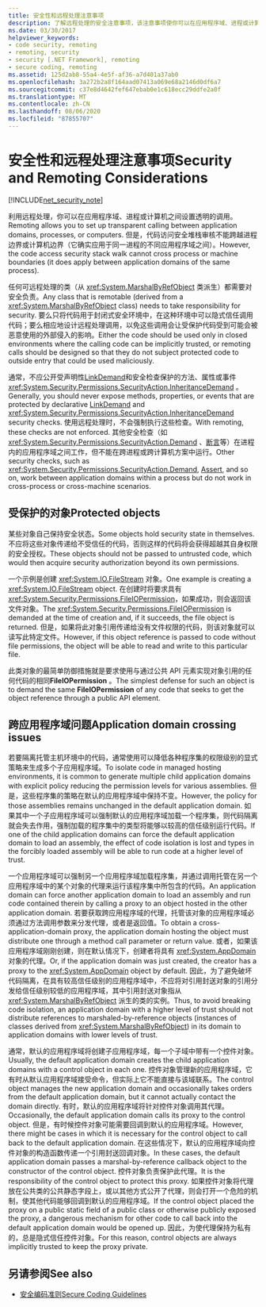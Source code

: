 ```yaml
---
title: 安全性和远程处理注意事项
description: 了解远程处理的安全注意事项，该注意事项使你可以在应用程序域、进程或计算机之间设置透明调用。
ms.date: 03/30/2017
helpviewer_keywords:
- code security, remoting
- remoting, security
- security [.NET Framework], remoting
- secure coding, remoting
ms.assetid: 125d2ab8-55a4-4e5f-af36-a7d401a37ab0
ms.openlocfilehash: 3a272b2a8f164aad07413a069e68a2146d0df6a7
ms.sourcegitcommit: c37e8d4642fef647ebab0e1c618ecc29ddfe2a0f
ms.translationtype: MT
ms.contentlocale: zh-CN
ms.lasthandoff: 08/06/2020
ms.locfileid: "87855707"
---
```

# <a name="security-and-remoting-considerations"></a><span data-ttu-id="cd08e-103">安全性和远程处理注意事项</span><span class="sxs-lookup"><span data-stu-id="cd08e-103">Security and Remoting Considerations</span></span>

[!INCLUDE[net_security_note](../../../includes/net-security-note-md.md)]

<span data-ttu-id="cd08e-104">利用远程处理，你可以在应用程序域、进程或计算机之间设置透明的调用。</span><span class="sxs-lookup"><span data-stu-id="cd08e-104">Remoting allows you to set up transparent calling between application domains, processes, or computers.</span></span> <span data-ttu-id="cd08e-105">但是，代码访问安全堆栈审核不能跨越进程边界或计算机边界（它确实应用于同一进程的不同应用程序域之间）。</span><span class="sxs-lookup"><span data-stu-id="cd08e-105">However, the code access security stack walk cannot cross process or machine boundaries (it does apply between application domains of the same process).</span></span>  
  
 <span data-ttu-id="cd08e-106">任何可远程处理的类（从 <xref:System.MarshalByRefObject> 类派生）都需要对安全负责。</span><span class="sxs-lookup"><span data-stu-id="cd08e-106">Any class that is remotable (derived from a <xref:System.MarshalByRefObject> class) needs to take responsibility for security.</span></span> <span data-ttu-id="cd08e-107">要么只将代码用于封闭式安全环境中，在这种环境中可以隐式信任调用代码；要么相应地设计远程处理调用，以免这些调用会让受保护代码受到可能会被恶意使用的外部侵入的影响。</span><span class="sxs-lookup"><span data-stu-id="cd08e-107">Either the code should be used only in closed environments where the calling code can be implicitly trusted, or remoting calls should be designed so that they do not subject protected code to outside entry that could be used maliciously.</span></span>  
  
 <span data-ttu-id="cd08e-108">通常，不应公开受声明性[LinkDemand](link-demands.md)和安全检查保护的方法、属性或事件 <xref:System.Security.Permissions.SecurityAction.InheritanceDemand> 。</span><span class="sxs-lookup"><span data-stu-id="cd08e-108">Generally, you should never expose methods, properties, or events that are protected by declarative [LinkDemand](link-demands.md) and <xref:System.Security.Permissions.SecurityAction.InheritanceDemand> security checks.</span></span> <span data-ttu-id="cd08e-109">使用远程处理时，不会强制执行这些检查。</span><span class="sxs-lookup"><span data-stu-id="cd08e-109">With remoting, these checks are not enforced.</span></span> <span data-ttu-id="cd08e-110">其他安全检查（如 <xref:System.Security.Permissions.SecurityAction.Demand> 、[断言](using-the-assert-method.md)等）在进程内的应用程序域之间工作，但不能在跨进程或跨计算机方案中运行。</span><span class="sxs-lookup"><span data-stu-id="cd08e-110">Other security checks, such as <xref:System.Security.Permissions.SecurityAction.Demand>, [Assert](using-the-assert-method.md), and so on, work between application domains within a process but do not work in cross-process or cross-machine scenarios.</span></span>  
  
## <a name="protected-objects"></a><span data-ttu-id="cd08e-111">受保护的对象</span><span class="sxs-lookup"><span data-stu-id="cd08e-111">Protected objects</span></span>  
 <span data-ttu-id="cd08e-112">某些对象自己保持安全状态。</span><span class="sxs-lookup"><span data-stu-id="cd08e-112">Some objects hold security state in themselves.</span></span> <span data-ttu-id="cd08e-113">不应将这些对象传递给不受信任的代码，否则这样的代码将会获得超越其自身权限的安全授权。</span><span class="sxs-lookup"><span data-stu-id="cd08e-113">These objects should not be passed to untrusted code, which would then acquire security authorization beyond its own permissions.</span></span>  
  
 <span data-ttu-id="cd08e-114">一个示例是创建 <xref:System.IO.FileStream> 对象。</span><span class="sxs-lookup"><span data-stu-id="cd08e-114">One example is creating a <xref:System.IO.FileStream> object.</span></span> <span data-ttu-id="cd08e-115">在创建时将要求具有 <xref:System.Security.Permissions.FileIOPermission>，如果成功，则会返回该文件对象。</span><span class="sxs-lookup"><span data-stu-id="cd08e-115">The <xref:System.Security.Permissions.FileIOPermission> is demanded at the time of creation and, if it succeeds, the file object is returned.</span></span> <span data-ttu-id="cd08e-116">但是，如果将此对象引用传递给没有文件权限的代码，则该对象就可以读写此特定文件。</span><span class="sxs-lookup"><span data-stu-id="cd08e-116">However, if this object reference is passed to code without file permissions, the object will be able to read and write to this particular file.</span></span>  
  
 <span data-ttu-id="cd08e-117">此类对象的最简单防御措施就是要求使用与通过公共 API 元素实现对象引用的任何代码的相同**FileIOPermission** 。</span><span class="sxs-lookup"><span data-stu-id="cd08e-117">The simplest defense for such an object is to demand the same **FileIOPermission** of any code that seeks to get the object reference through a public API element.</span></span>  
  
## <a name="application-domain-crossing-issues"></a><span data-ttu-id="cd08e-118">跨应用程序域问题</span><span class="sxs-lookup"><span data-stu-id="cd08e-118">Application domain crossing issues</span></span>  
 <span data-ttu-id="cd08e-119">若要隔离托管主机环境中的代码，通常使用可以降低各种程序集的权限级别的显式策略来生成多个子应用程序域。</span><span class="sxs-lookup"><span data-stu-id="cd08e-119">To isolate code in managed hosting environments, it is common to generate multiple child application domains with explicit policy reducing the permission levels for various assemblies.</span></span> <span data-ttu-id="cd08e-120">但是，这些程序集的策略在默认的应用程序域中保持不变。</span><span class="sxs-lookup"><span data-stu-id="cd08e-120">However, the policy for those assemblies remains unchanged in the default application domain.</span></span> <span data-ttu-id="cd08e-121">如果其中一个子应用程序域可以强制默认的应用程序域加载一个程序集，则代码隔离就会失去作用，强制加载的程序集中的类型将能够以较高的信任级别运行代码。</span><span class="sxs-lookup"><span data-stu-id="cd08e-121">If one of the child application domains can force the default application domain to load an assembly, the effect of code isolation is lost and types in the forcibly loaded assembly will be able to run code at a higher level of trust.</span></span>  
  
 <span data-ttu-id="cd08e-122">一个应用程序域可以强制另一个应用程序域加载程序集，并通过调用托管在另一个应用程序域中的某个对象的代理来运行该程序集中所包含的代码。</span><span class="sxs-lookup"><span data-stu-id="cd08e-122">An application domain can force another application domain to load an assembly and run code contained therein by calling a proxy to an object hosted in the other application domain.</span></span> <span data-ttu-id="cd08e-123">若要获取跨应用程序域的代理，托管该对象的应用程序域必须通过方法调用参数来分发代理，或者是返回值。</span><span class="sxs-lookup"><span data-stu-id="cd08e-123">To obtain a cross-application-domain proxy, the application domain hosting the object must distribute one through a method call parameter or return value.</span></span> <span data-ttu-id="cd08e-124">或者，如果该应用程序域刚刚创建，则在默认情况下，创建者将具有 <xref:System.AppDomain> 对象的代理。</span><span class="sxs-lookup"><span data-stu-id="cd08e-124">Or, if the application domain was just created, the creator has a proxy to the <xref:System.AppDomain> object by default.</span></span> <span data-ttu-id="cd08e-125">因此，为了避免破坏代码隔离，在具有较高信任级别的应用程序域中，不应将对引用封送对象的引用分发给信任级别较低的应用程序域，其中引用封送对象指从 <xref:System.MarshalByRefObject> 派生的类的实例。</span><span class="sxs-lookup"><span data-stu-id="cd08e-125">Thus, to avoid breaking code isolation, an application domain with a higher level of trust should not distribute references to marshaled-by-reference objects (instances of classes derived from <xref:System.MarshalByRefObject>) in its domain to application domains with lower levels of trust.</span></span>  
  
 <span data-ttu-id="cd08e-126">通常，默认的应用程序域将创建子应用程序域，每一个子域中带有一个控件对象。</span><span class="sxs-lookup"><span data-stu-id="cd08e-126">Usually, the default application domain creates the child application domains with a control object in each one.</span></span> <span data-ttu-id="cd08e-127">控件对象管理新的应用程序域，它有时从默认应用程序域接受命令，但实际上它不能直接与该域联系。</span><span class="sxs-lookup"><span data-stu-id="cd08e-127">The control object manages the new application domain and occasionally takes orders from the default application domain, but it cannot actually contact the domain directly.</span></span> <span data-ttu-id="cd08e-128">有时，默认的应用程序域将针对控件对象调用其代理。</span><span class="sxs-lookup"><span data-stu-id="cd08e-128">Occasionally, the default application domain calls its proxy to the control object.</span></span> <span data-ttu-id="cd08e-129">但是，有时候控件对象可能需要回调到默认的应用程序域。</span><span class="sxs-lookup"><span data-stu-id="cd08e-129">However, there might be cases in which it is necessary for the control object to call back to the default application domain.</span></span> <span data-ttu-id="cd08e-130">在这些情况下，默认的应用程序域向控件对象的构造函数传递一个引用封送回调对象。</span><span class="sxs-lookup"><span data-stu-id="cd08e-130">In these cases, the default application domain passes a marshal-by-reference callback object to the constructor of the control object.</span></span> <span data-ttu-id="cd08e-131">控件对象负责保护此代理。</span><span class="sxs-lookup"><span data-stu-id="cd08e-131">It is the responsibility of the control object to protect this proxy.</span></span> <span data-ttu-id="cd08e-132">如果控件对象将代理放在公共类的公共静态字段上，或以其他方式公开了代理，则会打开一个危险的机制，使其他代码能够回调到默认的应用程序域。</span><span class="sxs-lookup"><span data-stu-id="cd08e-132">If the control object placed the proxy on a public static field of a public class or otherwise publicly exposed the proxy, a dangerous mechanism for other code to call back into the default application domain would be opened up.</span></span> <span data-ttu-id="cd08e-133">因此，为使代理保持为私有的，总是隐式信任控件对象。</span><span class="sxs-lookup"><span data-stu-id="cd08e-133">For this reason, control objects are always implicitly trusted to keep the proxy private.</span></span>  
  
## <a name="see-also"></a><span data-ttu-id="cd08e-134">另请参阅</span><span class="sxs-lookup"><span data-stu-id="cd08e-134">See also</span></span>

- [<span data-ttu-id="cd08e-135">安全编码准则</span><span class="sxs-lookup"><span data-stu-id="cd08e-135">Secure Coding Guidelines</span></span>](../../standard/security/secure-coding-guidelines.md)
